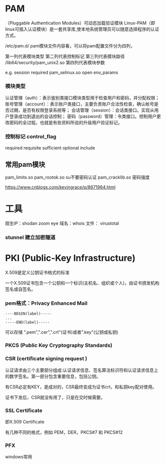 # PAM
（Pluggable Authentication Modules）可动态加载验证模块
Linux-PAM（即linux可插入认证模块）是一套共享库,使本地系统管理员可以随意选择程序的认证方式。

/etc/pam.d/
pam模块文件内容看，可以将pam配置文件分为四列，

第一列代表模块类型
第二列代表控制标记
第三列代表模块路径 /lib64/security/pam_unix2.so
第四列代表模块参数

e.g.  session    required     pam_selinux.so      open env_params

### 模块类型
认证管理（auth）：表示鉴别类接口模块类型用于检查用户和密码，并分配权限；
账号管理（account）：表示账户类接口，主要负责账户合法性检查，确认帐号是否过期，是否有权限登录系统等；
会话管理（session）：会话类接口。实现从用户登录成功到退出的会话控制；
密码（password）管理：令类接口。控制用户更改密码的全过程。也就是有些资料所说的升级用户验证标记。

### 控制标记 control_flag
required
requisite
sufficient
optional
include

## 常用pam模块

pam_limits.so
pam_rootok.so  su不要密码认证
pam_cracklib.so 密码强度

https://www.cnblogs.com/kevingrace/p/8671964.html


# 工具
陌生IP：shodan zoom eye
域名：whois
文件： virustotal

### stunnel 建立加密隧道



# PKI (Public-Key Infrastructure)

X.509是定义公钥证书格式的标准

一个X.509证书包含一个公钥和一个标识(主机名、组织或个人)，由证书颁发机构签名或自签名。
### pem格式：Privacy Enhanced Mail
```
----BEGIN(label)-----
...
-----END(label)-----
```

可以存储 ".pem",".cer",".crt"(证书)或者".key"(公钥或私钥)

### PKCS     (Public Key Cryptography Standards)


### CSR    (certificate signing request )
认证请求由三个主要部分组成:认证请求信息、签名算法标识符和认证请求信息上的数字签名。第一部分包含重要信息，包括公钥。

有CSR必定有KEY，是成对的，CSR最终变成为证书crt，和私钥key配对使用。

证书下发后，CSR就没有用了，只是在交时候需要。 

### SSL Certificate
即X.509 Certificate

有几种不同的格式，例如 PEM，DER，PKCS#7 和 PKCS#12

### PFX
windows常用









